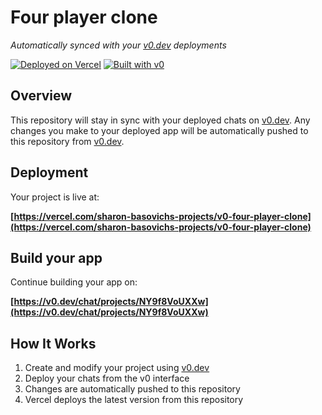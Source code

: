 # Four player clone

*Automatically synced with your [v0.dev](https://v0.dev) deployments*

[![Deployed on Vercel](https://img.shields.io/badge/Deployed%20on-Vercel-black?style=for-the-badge&logo=vercel)](https://vercel.com/sharon-basovichs-projects/v0-four-player-clone)
[![Built with v0](https://img.shields.io/badge/Built%20with-v0.dev-black?style=for-the-badge)](https://v0.dev/chat/projects/NY9f8VoUXXw)

## Overview

This repository will stay in sync with your deployed chats on [v0.dev](https://v0.dev).
Any changes you make to your deployed app will be automatically pushed to this repository from [v0.dev](https://v0.dev).

## Deployment

Your project is live at:

**[https://vercel.com/sharon-basovichs-projects/v0-four-player-clone](https://vercel.com/sharon-basovichs-projects/v0-four-player-clone)**

## Build your app

Continue building your app on:

**[https://v0.dev/chat/projects/NY9f8VoUXXw](https://v0.dev/chat/projects/NY9f8VoUXXw)**

## How It Works

1. Create and modify your project using [v0.dev](https://v0.dev)
2. Deploy your chats from the v0 interface
3. Changes are automatically pushed to this repository
4. Vercel deploys the latest version from this repository